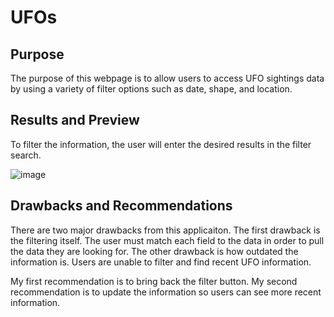 # UFOs

## Purpose 

The purpose of this webpage is to allow users to access UFO sightings data by using a variety of filter options such as date, shape, and location. 

## Results and Preview 

To filter the information, the user will enter the desired results in the filter search. 

![image](https://user-images.githubusercontent.com/99801608/171623129-7a027038-5e71-4f0b-9bc5-544f987cce60.png)


## Drawbacks and Recommendations 

There are two major drawbacks from this applicaiton. The first drawback is the filtering itself. The user must match each field to the data in order to pull the data they are looking for. The other drawback is how outdated the information is. Users are unable to filter and find recent UFO information. 

My first recommendation is to bring back the filter button.  My second recommendation is to update the information so users can see more recent information.  
